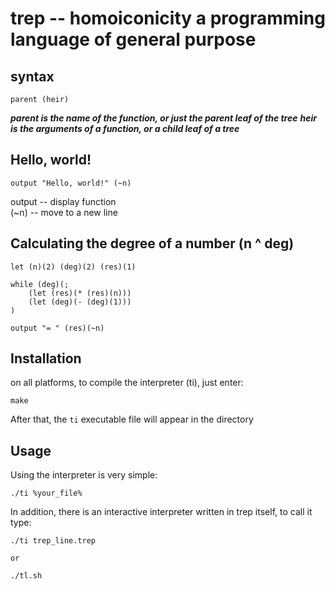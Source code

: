 # trep -- homoiconicity a programming language of general purpose
## syntax
```
parent (heir)
```

***parent is the name of the function, or just the parent leaf of the tree***
***heir is the arguments of a function, or a child leaf of a tree***

## Hello, world!
```
output "Hello, world!" (~n)
```
output -- display function  
(~n) -- move to a new line

## Calculating the degree of a number (n ^ deg)
```
let (n)(2) (deg)(2) (res)(1)

while (deg)(; 
	(let (res)(* (res)(n)))
	(let (deg)(- (deg)(1)))
)

output "= " (res)(~n)
```

## Installation
on all platforms, to compile the interpreter (ti), just enter:
```
make
```

After that, the `ti` executable file will appear in the directory

## Usage
Using the interpreter is very simple:
```
./ti %your_file%
```
In addition, there is an interactive interpreter written in trep itself, to call it type:
```
./ti trep_line.trep

or

./tl.sh
```
